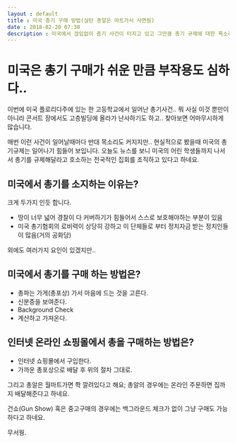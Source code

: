 ```yaml
---
layout : default
title : 미국 총기 구매 방법(실탄 총알은 마트가서 사면됨)
date : 2018-02-20 07:30
description : 미국에서 끊임없이 총기 사건이 터지고 있고 그만큼 총기 규제에 대한 목소리도 높아져 가고 있습니다. 미국에서 총기를 얼마나 쉽게 구매할 수 있을까 찾아봤는데 놀라울 정도네요. 실탄 총알 역시 마트가서 그냥 사면 된다고..
---
```


# 미국은 총기 구매가 쉬운 만큼 부작용도 심하다..

이번에 미국 플로리다주에 있는 한 고등학교에서 일어난 총기사건.. 뭐 사실 이것 뿐만이 아니라 콘서트 장에서도 고층빌딩에 올라가 난사하기도 하고.. 찾아보면 어마무시하게 많습니다.

매번 이런 사건이 일어날때마다 반대 목소리도 커지지만.. 현실적으로 봤을때 미국의 총기규제는 일어나기 힘들어 보입니다. 오늘도 뉴스를 보니 미국의 어린 학생들까지 나서서 총기를 규제해달라고 호소하는 전국적인 집회를 조직하고 있다고 하네요.

## 미국에서 총기를 소지하는 이유는?
크게 두가지 인듯 합니다.
* 땅이 너무 넓어 경찰이 다 커버하기가 힘들어서 스스로 보호해야하는 부분이 있음
* 미국 총기협회의 로비력이 상당히 강하고 이 단체들로 부터 정치자금 받는 정치인들이 많음(거의 공화당)

외에도 여러가지 요인이 있겠지만..

## 미국에서 총기를 구매 하는 방법은?
* 총파는 가게(총포상) 가서 마음에 드는 것을 고른다.
* 신분증을 보여준다.
* Background Check
* 계산하고 가져온다.

## 인터넷 온라인 쇼핑몰에서 총을 구매하는 방법은?
* 인터넷 쇼핑몰에서 구입한다.
* 가까운 총포상으로 배달 후 위의 절차 그대로.

그리고 총알은 월마트가면 쫙 깔려있다고 해요; 총알의 경우에는 온라인 주문하면 집까지 배달해준다고 하네요.

건쇼(Gun Show) 혹은 중고구매의 경우에는 백그라운드 체크가 없이 그냥 구매도 가능하다고 하네요.

무서웡.

